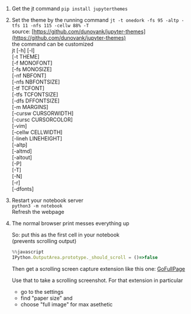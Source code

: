 1. Get the jt command
`pip install jupyterthemes`

1. Set the theme by the running command
`jt -t onedork -fs 95 -altp -tfs 11 -nfs 115 -cellw 88% -T` <br>
source: [https://github.com/dunovank/jupyter-themes](https://github.com/dunovank/jupyter-themes)<br>
the command can be customized<br>
jt  [-h] [-l]<br>
   [-t THEME]<br>
   [-f MONOFONT]<br>
   [-fs MONOSIZE]<br>
   [-nf NBFONT]<br>
   [-nfs NBFONTSIZE]<br>
   [-tf TCFONT]<br>
   [-tfs TCFONTSIZE]<br>
   [-dfs DFFONTSIZE]<br>
   [-m MARGINS]<br>
   [-cursw CURSORWIDTH]<br>
   [-cursc CURSORCOLOR]<br>
   [-vim]<br>
   [-cellw CELLWIDTH]<br>
   [-lineh LINEHEIGHT]<br>
   [-altp]<br>
   [-altmd]<br>
   [-altout]<br>
   [-P]<br>
   [-T]<br>
   [-N]<br>
   [-r]<br>
   [-dfonts]<br>

3. Restart your notebook server<br>
`python3 -m notebook`<br>
Refresh the webpage

1. The normal browser print messes everything up <br>
   
   So: put this as the first cell in your notebook<br>
   (prevents scrolling output)
   ```javascript
   %%javascript
   IPython.OutputArea.prototype._should_scroll = ()=>false
   ```
   Then get a scrolling screen capture extension like this one: [GoFullPage](https://chrome.google.com/webstore/detail/gofullpage-full-page-scre/fdpohaocaechififmbbbbbknoalclacl)
   
   Use that to take a scrolling screenshot.
   For that extension in particular
   - go to the settings 
   - find "paper size" and
   - choose "full image" for max asethetic
